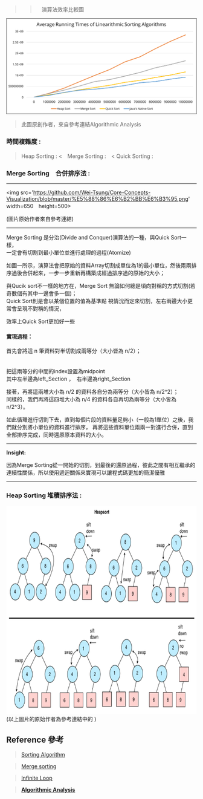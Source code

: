 
>>　演算法效率比較圖

<img src='https://github.com/Wei-Tsung/Core-Concepts-Visualization/blob/master/%E4%BD%9C%E6%A5%AD%E4%BA%8C%20%E6%BC%94%E7%AE%97%E6%B3%95%E6%95%88%E7%8E%87%E6%AF%94%E8%BC%83%E5%9C%96.png'>

> 此圖原創作者，來自參考連結Algorithmic Analysis

### 時間複雜度 :
> Heap Sorting : <　Merge Sorting :　< Quick Sorting : 


### Merge Sorting　合併排序法 :
---

<img src='https://github.com/Wei-Tsung/Core-Concepts-Visualization/blob/master/%E5%88%86%E6%B2%BB%E6%B3%95.png' width=650　height=500>

(圖片原始作者來自參考連結)

---

Merge Sorting 是分治(Divide and Conquer)演算法的一種，與Quick Sort一樣，<br>一定會有切割到最小單位並進行處理的過程(Atomize)<br>

如圖一所示，演算法會把原始的資料Array切割成單位為1的最小單位，然後兩兩排序過後合併起來，一步一步重新再構築成經過排序過的原始的大小；<br>


與Qucik sort不一樣的地方在，Merge Sort 無論如何總是頃向對稱的方式切割(若奇數個有其中一邊會多一個)；<br>Quick Sort則是會以某個位置的值為基準點
視情況而定來切割，左右兩邊大小更常會呈現不對稱的情況，<br>

效率上Quick Sort更加好一些　<br>


#### 實現過程：


首先會將這 n 筆資料對半切割成兩等分（大小皆為 n/2）；<br>　

把這兩等分的中間的index設置為midpoint<br>
其中左半邊為left_Section ，　右半邊為right_Section

接著，再將這兩堆大小為 n/2 的資料各自分為兩等分（大小皆為 n/2^2）；<br>同樣的，我們再將這四堆大小為 n/4 的資料各自再切為兩等分（大小皆為 n/2^3）。<br>

如此循環進行切割下去，直到每個片段的資料量足夠小（一般為1單位）之後，我們就分別將小單位的資料進行排序，
再將這些資料單位兩兩一對進行合併，直到全部排序完成，同時還原原本資料的大小。

---

<strong>Insight:</strong><br>

因為Merge Sorting從一開始的切割，到最後的還原過程，彼此之間有相互繼承的連續性關係，所以使用遞迴關係來實現可以讓程式碼更加的簡潔優雅

---


### Heap Sorting 堆積排序法 :

<img src='https://github.com/Wei-Tsung/Core-Concepts-Visualization/blob/master/Heap%20Sort%20%E4%BD%9C%E6%A5%AD%E4%BA%8C.png' width=800 height=550>
(以上圖片的原始作者為參考連結中的 )


## Reference 參考

> [Sorting Algorithm](https://www.hackerearth.com/zh/practice/algorithms/sorting/merge-sort/tutorial/)

> [Merge sorting](http://alrightchiu.github.io/SecondRound/comparison-sort-merge-sorthe-bing-pai-xu-fa.html)

> [Infinite Loop](http://program-lover.blogspot.com/2008/10/mergesort.html)

> [<strong>Algorithmic Analysis</strong>](https://hashanp.xyz/algorithms.html)
